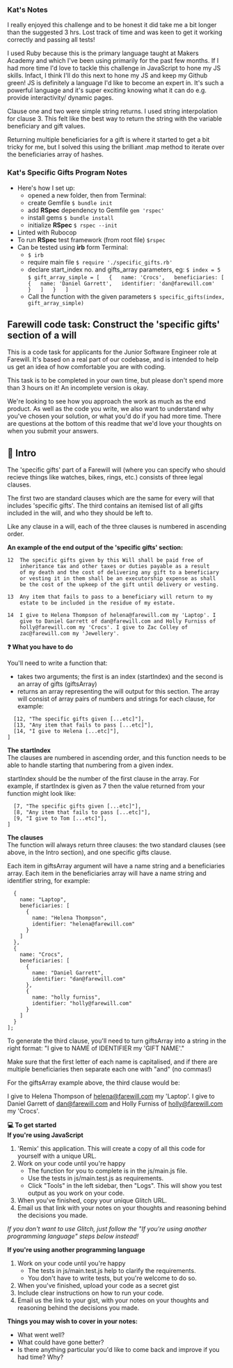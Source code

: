 ### Kat's Notes
I really enjoyed this challenge and to be honest it did take me a bit longer than the suggested 3 hrs. Lost track of time and was keen to get it working correctly and passing all tests!

I used Ruby because this is the primary language taught at Makers Academy and which I've been using primarily for the past few months. If I had more time I'd love to tackle this challenge in JavaScript to hone my JS skills. Infact, I think I'll do this next to hone my JS and keep my Github green! JS is definitely a language I'd like to become an expert in. It's such a powerful language and it's super exciting knowing what it can do e.g. provide interactivity/ dynamic pages.

Clause one and two were simple string returns. I used string interpolation for clause 3. This felt like the best way to return the string with the variable beneficiary and gift values.

Returning multiple beneficiaries for a gift is where it started to get a bit tricky for me, but I solved this using the brilliant .map method to iterate over the beneficiaries array of hashes.

### Kat's Specific Gifts Program Notes
- Here's how I set up:
  * opened a new folder, then from Terminal:
  * create Gemfile `$ bundle init`
  * add **RSpec** dependency to Gemfile `gem 'rspec'`
  * install gems `$ bundle install`
  * initialize **RSpec**  `$ rspec --init`
- Linted with Rubocop
- To run **RSpec** test framework (from root file) `$rspec`
- Can be tested using **irb** form Terminal:
  *  `$ irb`
  * require main file `$ require './specific_gifts.rb'`
  * declare start_index no. and gifts_array parameters, eg:
    `$ index = 5`  
    `$ gift_array_simple = [  
  {  
    name: 'Crocs',  
    beneficiaries: [  
      {  
        name: 'Daniel Garrett',  
        identifier: 'dan@farewill.com'  
      }  
    ]  
  }  
]`  
  * Call the function with the given parameters `$ specific_gifts(index, gift_array_simple)`
    
      
## Farewill code task: Construct the 'specific gifts' section of a will  
This is a code task for applicants for the Junior Software Engineer role at Farewill. It's based on a real part of our codebase, and is intended to help us get an idea of how comfortable you are with coding.

This task is to be completed in your own time, but please don't spend more than 3 hours on it! An incomplete version is okay.

We're looking to see how you approach the work as much as the end product. As well as the code you write, we also want to understand why you've chosen your solution, or what you'd do if you had more time. There are questions at the bottom of this readme that we'd love your thoughts on when you submit your answers.

## 👋 Intro  
The 'specific gifts' part of a Farewill will (where you can specify who should recieve things like watches, bikes, rings, etc.) consists of three legal clauses.

The first two are standard clauses which are the same for every will that includes 'specific gifts'. The third contains an itemised list of all gifts included in the will, and who they should be left to.

Like any clause in a will, each of the three clauses is numbered in ascending order.

**An example of the end output of the 'specific gifts' section:**  

```
12  The specific gifts given by this Will shall be paid free of
    inheritance tax and other taxes or duties payable as a result
    of my death and the cost of delivering any gift to a beneficiary
    or vesting it in them shall be an executorship expense as shall
    be the cost of the upkeep of the gift until delivery or vesting.

13  Any item that fails to pass to a beneficiary will return to my
    estate to be included in the residue of my estate.

14  I give to Helena Thompson of helena@farewill.com my 'Laptop'. I
    give to Daniel Garrett of dan@farewill.com and Holly Furniss of
    holly@farewill.com my 'Crocs'. I give to Zac Colley of
    zac@farewill.com my 'Jewellery'.
```

**❓ What you have to do**  

You'll need to write a function that:

* takes two arguments; the first is an index (startIndex) and the second is an array of gifts (giftsArray)
* returns an array representing the will output for this section. The array will consist of array pairs of numbers and strings for each clause, for example:

```[
  [12, "The specific gifts given [...etc]"],
  [13, "Any item that fails to pass [...etc]"],
  [14, "I give to Helena [...etc]"],
]
```

**The startIndex**  
The clauses are numbered in ascending order, and this function needs to be able to handle starting that numbering from a given index.

startIndex should be the number of the first clause in the array. For example, if startIndex is given as 7 then the value returned from your function might look like:

```[
  [7, "The specific gifts given [...etc]"],
  [8, "Any item that fails to pass [...etc]"],
  [9, "I give to Tom [...etc]"],
]
```

**The clauses**  
The function will always return three clauses: the two standard clauses (see above, in the Intro section), and one specific gifts clause.

Each item in giftsArray argument will have a name string and a beneficiaries array. Each item in the beneficiaries array will have a name string and identifier string, for example:

```const giftsArray = [
  {
    name: "Laptop",
    beneficiaries: [
      {
        name: "Helena Thompson",
        identifier: "helena@farewill.com"
      }
    ]
  },
  {
    name: "Crocs",
    beneficiaries: [
      {
        name: "Daniel Garrett",
        identifier: "dan@farewill.com"
      },
      {
        name: "holly furniss",
        identifier: "holly@farewill.com"
      }
    ]
  }
];
```

To generate the third clause, you'll need to turn giftsArray into a string in the right format: "I give to NAME of IDENTIFIER my 'GIFT NAME'."

Make sure that the first letter of each name is capitalised, and if there are multiple beneficiaries then separate each one with "and" (no commas!)

For the giftsArray example above, the third clause would be:

I give to Helena Thompson of helena@farewill.com my 'Laptop'. I give to Daniel Garrett of dan@farewill.com and Holly Furniss of holly@farewill.com my 'Crocs'.

**💻 To get started**  
**If you're using JavaScript**  
1. 'Remix' this application. This will create a copy of all this code for yourself with a unique URL.
2. Work on your code until you're happy
    * The function for you to complete is in the js/main.js file.
    * Use the tests in js/main.test.js as requirements.
    * Click "Tools" in the left sidebar, then "Logs". This will show you test output as you work on your code.
3. When you've finished, copy your unique Glitch URL.
4. Email us that link with your notes on your thoughts and reasoning behind the decisions you made.

*If you don't want to use Glitch, just follow the "If you're using another programming language" steps below instead!*

**If you're using another programming language**  
1. Work on your code until you're happy
    * The tests in js/main.test.js help to clarify the requirements.
    * You don't have to write tests, but you're welcome to do so.
2. When you've finished, upload your code as a secret gist
3. Include clear instructions on how to run your code.
4. Email us the link to your gist, with your notes on your thoughts and reasoning behind the decisions you made.

**Things you may wish to cover in your notes:**  
* What went well?  
* What could have gone better?  
* Is there anything particular you'd like to come back and improve if you had time? Why? 
